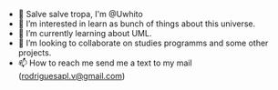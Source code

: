 - 👋 Salve salve tropa, I'm @Uwhito
- 👀 I’m interested in learn as bunch of things about this universe.
- 🌱 I’m currently learning about UML.
- 💞️ I’m looking to collaborate on studies programms and some other projects.
- 📫 How to reach me send me a text to my mail (rodriguesapl.v@gmail.com)

<!---
Uwhito/Uwhito is a ✨ special ✨ repository because its `README.md` (this file) appears on your GitHub profile.
You can click the Preview link to take a look at your changes.
--->
